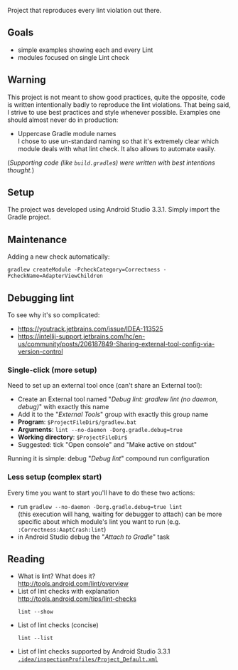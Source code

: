 Project that reproduces every lint violation out there.

Goals
-----

 * simple examples showing each and every Lint
 * modules focused on single Lint check

Warning
-------
This project is not meant to show good practices, quite the opposite, code is written intentionally badly to reproduce the lint violations. That being said, I strive to use best practices and style whenever possible. Examples one should almost never do in production:
 * Uppercase Gradle module names  
   I chose to use un-standard naming so that it's extremely clear which module deals with what lint check. It also allows to automate easily.

(*Supporting code (like `build.gradle`s) were written with best intentions thought.*)

Setup
-----
The project was developed using Android Studio 3.3.1. Simply import the Gradle project.

Maintenance
-----------
Adding a new check automatically:
```
gradlew createModule -PcheckCategory=Correctness -PcheckName=AdapterViewChildren
```

Debugging lint
--------------
To see why it's so complicated:
 * https://youtrack.jetbrains.com/issue/IDEA-113525
 * https://intellij-support.jetbrains.com/hc/en-us/community/posts/206187849-Sharing-external-tool-config-via-version-control

### Single-click (more setup)
Need to set up an external tool once (can't share an External tool):
 * Create an External tool named "*Debug lint: gradlew lint (no daemon, debug)*" with exactly this name
 * Add it to the "*External Tools*" group with exactly this group name
 * **Program**: `$ProjectFileDir$/gradlew.bat`
 * **Arguments**: `lint --no-daemon -Dorg.gradle.debug=true`
 * **Working directory**: `$ProjectFileDir$`
 * Suggested: tick "Open console" and "Make active on stdout"

Running it is simple: debug "*Debug lint*" compound run configuration

### Less setup (complex start)
Every time you want to start you'll have to do these two actions:
 * run `gradlew --no-daemon -Dorg.gradle.debug=true lint`  
   (this execution will hang, waiting for debugger to attach)
   can be more specific about which module's lint you want to run (e.g. `:Correctness:AaptCrash:lint`)
 * in Android Studio debug the "*Attach to Gradle*" task

Reading
-------
 * What is lint? What does it?  
   http://tools.android.com/lint/overview
 * List of lint checks with explanation  
   http://tools.android.com/tips/lint-checks
   ```shell
   lint --show
   ```
 * List of lint checks (concise)  
   ```shell
   lint --list
   ```
 * List of lint checks supported by Android Studio 3.3.1  
   [`.idea/inspectionProfiles/Project_Default.xml`](.idea/inspectionProfiles/Project_Default.xml)
